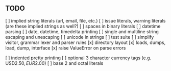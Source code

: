 TODO
----
[ ] implied string literals (url, email, file, etc.)
[ ] issue literals, warning literals (are these implied strings as well?)
[ ] spaces in binary literals
[ ] datetime parsing
[ ] date, datetime, timedelta printing
[ ] single and multiline string escaping and unescaping
[ ] unicode in strings
[ ] test suite
[ ] simplify visitor, grammar lexer and parser rules
[x] directory layout
[x] loads, dumps, load, dump, interface
[x] raise ValueError on parse errors

[ ] indented pretty printing
[ ] optional 3 character currency tags (e.g. USD$2.50, EUR$2.00)
[ ] base 2 and octal literals
